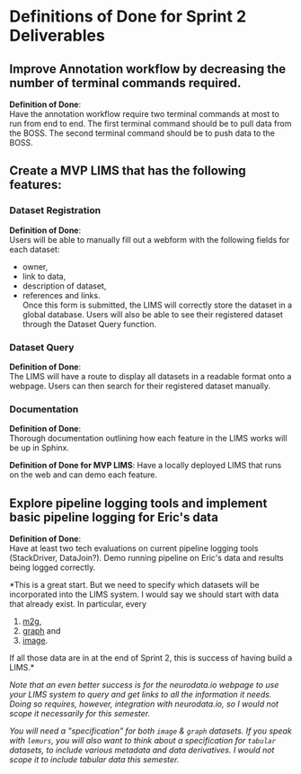 # Definitions of Done for Sprint 2 Deliverables  

## Improve Annotation workflow by decreasing the number of terminal commands required.  
**Definition of Done**:  
Have the annotation workflow require two terminal commands at most to run from end to end. The first terminal command should be to pull data from the BOSS. The second terminal command should be to push data to the BOSS.  

## Create a MVP LIMS that has the following features:  

### Dataset Registration  
**Definition of Done**:  
Users will be able to manually fill out a webform with the following fields for each dataset: 
- owner, 
- link to data, 
- description of dataset, 
- references and links.  
Once this form is submitted, the LIMS will correctly store the dataset in a global database. Users will also be able to see their registered dataset through the Dataset Query function.  

### Dataset Query  
**Definition of Done**:  
The LIMS will have a route to display all datasets in a readable format onto a webpage. Users can then search for their registered dataset manually.  

### Documentation  
**Definition of Done**:  
Thorough documentation outlining how each feature in the LIMS works will be up in Sphinx.   

**Definition of Done for MVP LIMS**: Have a locally deployed LIMS that runs on the web and can demo each feature.

## Explore pipeline logging tools and implement basic pipeline logging for Eric's data    
**Definition of Done**:  
Have at least two tech evaluations on current pipeline logging tools (StackDriver, DataJoin?). Demo running pipeline on Eric's data and results being logged correctly.


*This is a great start.  But we need to specify which datasets will be incorporated into the LIMS system.  I would say we should start with data that already exist.  In particular, every 
1. [m2g](http://m2g.io/),  
2. [graph](http://openconnecto.me/graphs/) and 
3. [image](https://neurodata.io/data/). 

If all those data are in at the end of Sprint 2, this is success of having build a LIMS.*

*Note that an even better success is for the neurodata.io webpage to use your LIMS system to query and get links to all the information it needs.  Doing so requires, however, integration with neurodata.io, so I would not scope it necessarily for this semester.*

*You will need a "specification" for both `image` & `graph` datasets.  If you speak with `lemurs`, you will also want to think about a specification for `tabular` datasets, to include various metadata and data derivatives. I would not scope it to include tabular data this semester.* 
